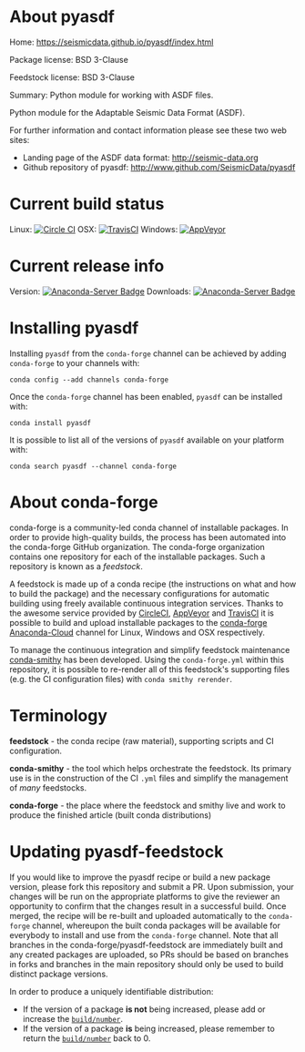 About pyasdf
============

Home: https://seismicdata.github.io/pyasdf/index.html

Package license: BSD 3-Clause

Feedstock license: BSD 3-Clause

Summary: Python module for working with ASDF files.

Python module for the Adaptable Seismic Data Format (ASDF).

For further information and contact information please see these two web sites:

* Landing page of the ASDF data format: http://seismic-data.org
* Github repository of pyasdf: http://www.github.com/SeismicData/pyasdf


Current build status
====================

Linux: [![Circle CI](https://circleci.com/gh/conda-forge/pyasdf-feedstock.svg?style=shield)](https://circleci.com/gh/conda-forge/pyasdf-feedstock)
OSX: [![TravisCI](https://travis-ci.org/conda-forge/pyasdf-feedstock.svg?branch=master)](https://travis-ci.org/conda-forge/pyasdf-feedstock)
Windows: [![AppVeyor](https://ci.appveyor.com/api/projects/status/github/conda-forge/pyasdf-feedstock?svg=True)](https://ci.appveyor.com/project/conda-forge/pyasdf-feedstock/branch/master)

Current release info
====================
Version: [![Anaconda-Server Badge](https://anaconda.org/conda-forge/pyasdf/badges/version.svg)](https://anaconda.org/conda-forge/pyasdf)
Downloads: [![Anaconda-Server Badge](https://anaconda.org/conda-forge/pyasdf/badges/downloads.svg)](https://anaconda.org/conda-forge/pyasdf)

Installing pyasdf
=================

Installing `pyasdf` from the `conda-forge` channel can be achieved by adding `conda-forge` to your channels with:

```
conda config --add channels conda-forge
```

Once the `conda-forge` channel has been enabled, `pyasdf` can be installed with:

```
conda install pyasdf
```

It is possible to list all of the versions of `pyasdf` available on your platform with:

```
conda search pyasdf --channel conda-forge
```


About conda-forge
=================

conda-forge is a community-led conda channel of installable packages.
In order to provide high-quality builds, the process has been automated into the
conda-forge GitHub organization. The conda-forge organization contains one repository
for each of the installable packages. Such a repository is known as a *feedstock*.

A feedstock is made up of a conda recipe (the instructions on what and how to build
the package) and the necessary configurations for automatic building using freely
available continuous integration services. Thanks to the awesome service provided by
[CircleCI](https://circleci.com/), [AppVeyor](http://www.appveyor.com/)
and [TravisCI](https://travis-ci.org/) it is possible to build and upload installable
packages to the [conda-forge](https://anaconda.org/conda-forge)
[Anaconda-Cloud](http://docs.anaconda.org/) channel for Linux, Windows and OSX respectively.

To manage the continuous integration and simplify feedstock maintenance
[conda-smithy](http://github.com/conda-forge/conda-smithy) has been developed.
Using the ``conda-forge.yml`` within this repository, it is possible to re-render all of
this feedstock's supporting files (e.g. the CI configuration files) with ``conda smithy rerender``.


Terminology
===========

**feedstock** - the conda recipe (raw material), supporting scripts and CI configuration.

**conda-smithy** - the tool which helps orchestrate the feedstock.
                   Its primary use is in the construction of the CI ``.yml`` files
                   and simplify the management of *many* feedstocks.

**conda-forge** - the place where the feedstock and smithy live and work to
                  produce the finished article (built conda distributions)


Updating pyasdf-feedstock
=========================

If you would like to improve the pyasdf recipe or build a new
package version, please fork this repository and submit a PR. Upon submission,
your changes will be run on the appropriate platforms to give the reviewer an
opportunity to confirm that the changes result in a successful build. Once
merged, the recipe will be re-built and uploaded automatically to the
`conda-forge` channel, whereupon the built conda packages will be available for
everybody to install and use from the `conda-forge` channel.
Note that all branches in the conda-forge/pyasdf-feedstock are
immediately built and any created packages are uploaded, so PRs should be based
on branches in forks and branches in the main repository should only be used to
build distinct package versions.

In order to produce a uniquely identifiable distribution:
 * If the version of a package **is not** being increased, please add or increase
   the [``build/number``](http://conda.pydata.org/docs/building/meta-yaml.html#build-number-and-string).
 * If the version of a package **is** being increased, please remember to return
   the [``build/number``](http://conda.pydata.org/docs/building/meta-yaml.html#build-number-and-string)
   back to 0.

